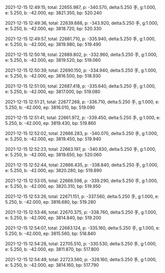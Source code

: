 2021-12-15 12:49:15, total: 22655.987, p: -340.570, delta:5.250 手, g:1.000, e: 5.250, b: -42.000, ep: 3821.350, bp: 520.240

2021-12-15 12:49:36, total: 22639.688, p: -343.920, delta:5.250 手, g:1.000, e: 5.250, b: -42.000, ep: 3818.720, bp: 520.330

2021-12-15 12:49:57, total: 22681.710, p: -335.940, delta:5.250 手, g:1.000, e: 5.250, b: -42.000, ep: 3819.980, bp: 519.490

2021-12-15 12:50:18, total: 22689.802, p: -332.960, delta:5.250 手, g:1.000, e: 5.250, b: -42.000, ep: 3819.520, bp: 519.060

2021-12-15 12:50:39, total: 22690.150, p: -334.940, delta:5.250 手, g:1.000, e: 5.250, b: -42.000, ep: 3816.500, bp: 518.930

2021-12-15 12:51:00, total: 22687.418, p: -335.640, delta:5.250 手, g:1.000, e: 5.250, b: -42.000, ep: 3817.000, bp: 519.080

2021-12-15 12:51:21, total: 22677.268, p: -336.710, delta:5.250 手, g:1.000, e: 5.250, b: -42.000, ep: 3816.010, bp: 519.090

2021-12-15 12:51:41, total: 22661.972, p: -339.450, delta:5.250 手, g:1.000, e: 5.250, b: -42.000, ep: 3819.430, bp: 519.860

2021-12-15 12:52:02, total: 22666.283, p: -340.070, delta:5.250 手, g:1.000, e: 5.250, b: -42.000, ep: 3819.450, bp: 519.940

2021-12-15 12:52:23, total: 22663.197, p: -340.830, delta:5.250 手, g:1.000, e: 5.250, b: -42.000, ep: 3819.650, bp: 520.060

2021-12-15 12:52:44, total: 22666.435, p: -338.840, delta:5.250 手, g:1.000, e: 5.250, b: -42.000, ep: 3820.280, bp: 519.890

2021-12-15 12:53:05, total: 22666.598, p: -339.290, delta:5.250 手, g:1.000, e: 5.250, b: -42.000, ep: 3820.310, bp: 519.950

2021-12-15 12:53:26, total: 22671.151, p: -337.560, delta:5.250 手, g:1.000, e: 5.250, b: -42.000, ep: 3816.680, bp: 519.280

2021-12-15 12:53:46, total: 22670.375, p: -338.760, delta:5.250 手, g:1.000, e: 5.250, b: -42.000, ep: 3814.840, bp: 519.200

2021-12-15 12:54:07, total: 22683.124, p: -335.160, delta:5.250 手, g:1.000, e: 5.250, b: -42.000, ep: 3815.560, bp: 518.840

2021-12-15 12:54:28, total: 22705.510, p: -330.530, delta:5.250 手, g:1.000, e: 5.250, b: -42.000, ep: 3811.870, bp: 517.800

2021-12-15 12:54:49, total: 22723.560, p: -328.160, delta:5.250 手, g:1.000, e: 5.250, b: -42.000, ep: 3814.160, bp: 517.790